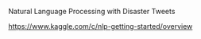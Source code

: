 Natural Language Processing with Disaster Tweets

https://www.kaggle.com/c/nlp-getting-started/overview


